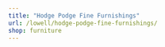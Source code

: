 ```yaml
---
title: "Hodge Podge Fine Furnishings"
url: /lowell/hodge-podge-fine-furnishings/
shop: furniture
---
```

